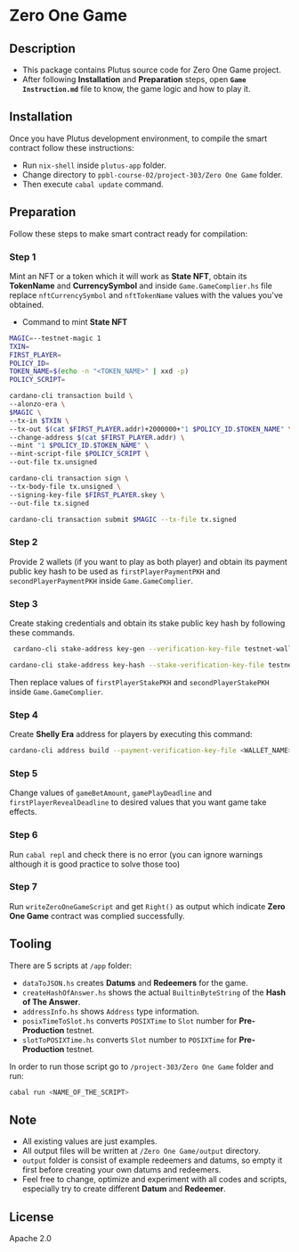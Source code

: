 # Zero One Game

## Description

- This package contains Plutus source code for Zero One Game project.
- After following **Installation** and **Preparation** steps, open **`Game Instruction.md`** file to know, the game logic and how to play it.
  
## Installation

Once you have Plutus development environment, to compile the smart contract follow these instructions:
  
- Run `nix-shell` inside `plutus-app` folder.
- Change directory to `ppbl-course-02/project-303/Zero One Game` folder.
- Then execute `cabal update` command.
  
## Preparation

Follow these steps to make smart contract ready for compilation:

### Step 1

Mint an NFT or a token which it will work as **State NFT**, obtain its **TokenName** and **CurrencySymbol** and inside `Game.GameComplier.hs` file replace `nftCurrencySymbol` and `nftTokenName` values with the values you've obtained.  

- Command to mint **State NFT**

```sh
MAGIC=--testnet-magic 1
TXIN=
FIRST_PLAYER=
POLICY_ID=
TOKEN_NAME=$(echo -n "<TOKEN_NAME>" | xxd -p)
POLICY_SCRIPT=
```

```sh
cardano-cli transaction build \
--alonzo-era \
$MAGIC \
--tx-in $TXIN \
--tx-out $(cat $FIRST_PLAYER.addr)+2000000+"1 $POLICY_ID.$TOKEN_NAME" \
--change-address $(cat $FIRST_PLAYER.addr) \
--mint "1 $POLICY_ID.$TOKEN_NAME" \
--mint-script-file $POLICY_SCRIPT \
--out-file tx.unsigned

cardano-cli transaction sign \
--tx-body-file tx.unsigned \
--signing-key-file $FIRST_PLAYER.skey \
--out-file tx.signed

cardano-cli transaction submit $MAGIC --tx-file tx.signed
```

### Step 2

Provide 2 wallets (if you want to play as both player) and obtain its payment public key hash to be used as `firstPlayerPaymentPKH` and `secondPlayerPaymentPKH` inside `Game.GameComplier`.

### Step 3

Create staking credentials and obtain its stake public key hash by following these commands.

```bash
 cardano-cli stake-address key-gen --verification-key-file testnet-wallet-03.svkey --signing-key-file testnet-wallet-03.sskey
```

```bash
cardano-cli stake-address key-hash --stake-verification-key-file testnet-wallet-03.svkey
```

Then replace values of `firstPlayerStakePKH` and `secondPlayerStakePKH` inside `Game.GameComplier`.

### Step 4

Create **Shelly Era** address for players by executing this command:

```bash
cardano-cli address build --payment-verification-key-file <WALLET_NAME>.vkey --stake-verification-key-file <WALLET_NAME>.svkey --testnet-magic 1 --out-file <WALLET_NAME>.saddr
```

### Step 5

Change values of `gameBetAmount`, `gamePlayDeadline` and `firstPlayerRevealDeadline` to desired values that you want game take effects.

### Step 6

Run `cabal repl` and check there is no error (you can ignore warnings although it is good practice to solve those too)

### Step 7

Run `writeZeroOneGameScript` and get `Right()` as output which indicate **Zero One Game** contract was complied successfully.

## Tooling

There are 5 scripts at `/app` folder:

- `dataToJSON.hs` creates **Datums** and **Redeemers** for the game.
- `createHashOfAnswer.hs` shows the actual `BuiltinByteString` of the **Hash of The Answer**.
- `addressInfo.hs` shows `Address` type information.
- `posixTimeToSlot.hs` converts `POSIXTime` to `Slot` number for **Pre-Production** testnet.
- `slotToPOSIXTime.hs` converts `Slot` number to `POSIXTime` for **Pre-Production** testnet.

In order to run those script go to `/project-303/Zero One Game` folder and run:
  
```bash
cabal run <NAME_OF_THE_SCRIPT>
```

## Note

- All existing values are just examples.
- All output files will be written at `/Zero One Game/output`
directory.
- `output` folder is consist of example redeemers and datums, so empty it first before creating your own datums and redeemers.
- Feel free to change, optimize and experiment with all codes and scripts, especially try to create different **Datum** and **Redeemer**.

## License

Apache 2.0
